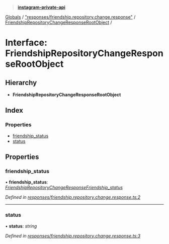 > **[instagram-private-api](../README.md)**

[Globals](../globals.md) / ["responses/friendship.repository.change.response"](../modules/_responses_friendship_repository_change_response_.md) / [FriendshipRepositoryChangeResponseRootObject](_responses_friendship_repository_change_response_.friendshiprepositorychangeresponserootobject.md) /

# Interface: FriendshipRepositoryChangeResponseRootObject

## Hierarchy

* **FriendshipRepositoryChangeResponseRootObject**

## Index

### Properties

* [friendship_status](_responses_friendship_repository_change_response_.friendshiprepositorychangeresponserootobject.md#friendship_status)
* [status](_responses_friendship_repository_change_response_.friendshiprepositorychangeresponserootobject.md#status)

## Properties

###  friendship_status

• **friendship_status**: *[FriendshipRepositoryChangeResponseFriendship_status](_responses_friendship_repository_change_response_.friendshiprepositorychangeresponsefriendship_status.md)*

*Defined in [responses/friendship.repository.change.response.ts:2](https://github.com/Nerixyz/instagram-private-api/blob/e5037ee/src/responses/friendship.repository.change.response.ts#L2)*

___

###  status

• **status**: *string*

*Defined in [responses/friendship.repository.change.response.ts:3](https://github.com/Nerixyz/instagram-private-api/blob/e5037ee/src/responses/friendship.repository.change.response.ts#L3)*